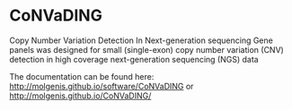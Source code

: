 # CoNVaDING
Copy Number Variation Detection In Next-generation sequencing Gene panels was designed for small (single-exon) copy number variation (CNV) detection in high coverage next-generation sequencing (NGS) data

The documentation can be found here:
http://molgenis.github.io/software/CoNVaDING
or
http://molgenis.github.io/CoNVaDING/

